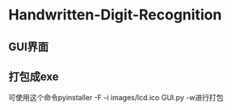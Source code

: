 # Handwritten-Digit-Recognition
## GUI界面
## 打包成exe
可使用这个命令pyinstaller -F -i images/lcd.ico GUI.py -w进行打包
